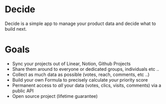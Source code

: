 # Decide

Decide is a simple app to manage your product data and decide what to build next.

# Goals

- Sync your projects out of Linear, Notion, Github Projects
- Share them around to everyone or dedicated groups, individuals etc ..
- Collect as much data as possible (votes, reach, comments, etc ..)
- Build your own Formula to precisely calculate *your* priority score
- Permanent access to *all* your data (votes, clics, visits, comments) via a public API
- Open source project (lifetime guarantee)


